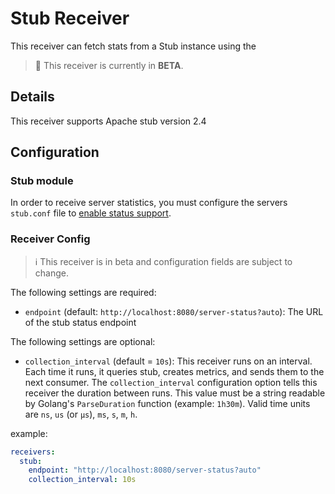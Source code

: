 # Stub Receiver

This receiver can fetch stats from a Stub instance using the 

> :construction: This receiver is currently in **BETA**.

## Details

This receiver supports Apache stub version 2.4

## Configuration

### Stub module

In order to receive server statistics, you must configure the servers `stub.conf` file to [enable status support](https://stub.apache.org/docs/2.4/mod/mod_status.html).


### Receiver Config

> :information_source: This receiver is in beta and configuration fields are subject to change.

The following settings are required:

- `endpoint` (default: `http://localhost:8080/server-status?auto`): The URL of the stub status endpoint

The following settings are optional:

- `collection_interval` (default = `10s`): This receiver runs on an interval.
Each time it runs, it queries stub, creates metrics, and sends them to the
next consumer. The `collection_interval` configuration option tells this
receiver the duration between runs. This value must be a string readable by
Golang's `ParseDuration` function (example: `1h30m`). Valid time units are
`ns`, `us` (or `µs`), `ms`, `s`, `m`, `h`.

example:

```yaml
receivers:
  stub:
    endpoint: "http://localhost:8080/server-status?auto"
    collection_interval: 10s
```
